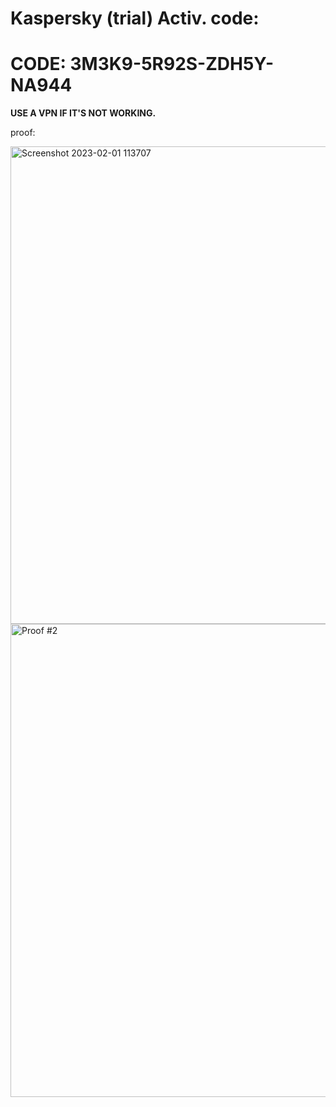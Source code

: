   # Kaspersky (trial) Activ. code:

# **CODE: 3M3K9-5R92S-ZDH5Y-NA944**
 
**USE A VPN IF IT'S NOT WORKING.**

proof:

<img width="764" alt="Screenshot 2023-02-01 113707" src="https://user-images.githubusercontent.com/123305689/216149559-149e4545-0174-4019-9c33-fd393d5a28cb.png">

<img width="757" alt="Proof #2" src="https://user-images.githubusercontent.com/123305689/216149935-bf03ae2e-46c2-4a3d-ba93-6de7aa234c48.png">
